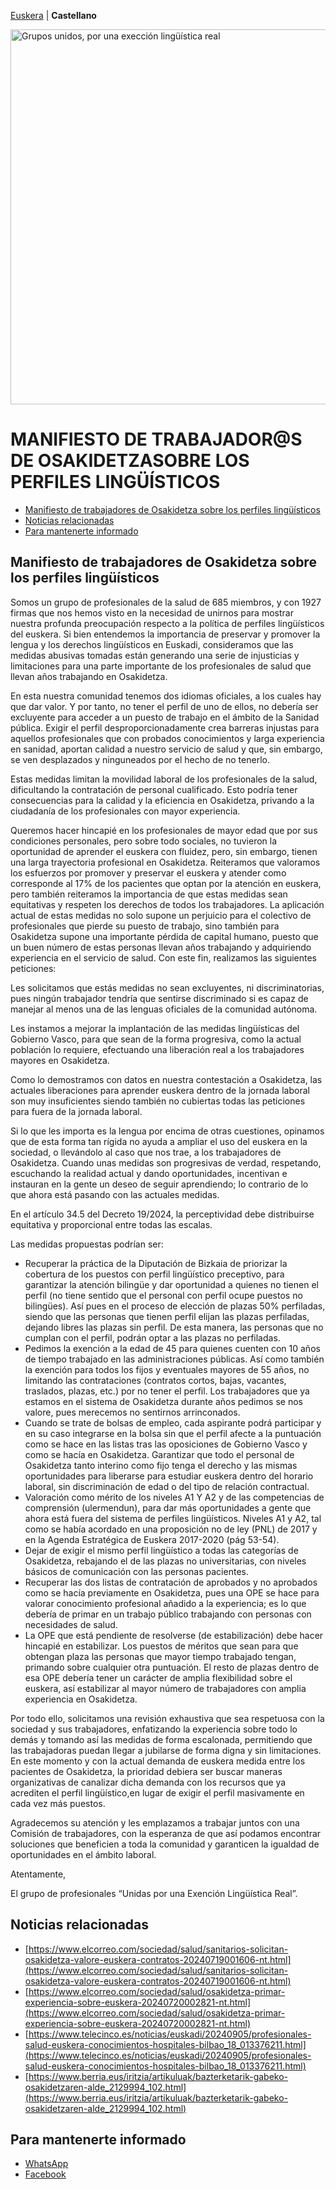 [Euskera](/) | **Castellano**  

<img src="groups-unidos.png" alt="Grupos unidos, por una exección lingüística real" width="600">

# MANIFIESTO DE TRABAJADOR@S DE OSAKIDETZASOBRE LOS PERFILES LINGÜÍSTICOS
* [Manifiesto de trabajadores de Osakidetza sobre los perfiles lingüísticos](#manifiesto-de-trabajadores-de-osakidetza-sobre-los-perfiles-lingüísticos)
* [Noticias relacionadas](#noticias-relacionadas)
* [Para mantenerte informado](#para-mantenerte-informado)

## Manifiesto de trabajadores de Osakidetza sobre los perfiles lingüísticos

Somos un grupo de profesionales de la salud de 685 miembros, y con 1927 firmas que nos hemos visto en la necesidad de unirnos para mostrar nuestra profunda preocupación respecto a la política de perfiles lingüísticos del euskera. Si bien entendemos la importancia de preservar y promover la lengua y los derechos lingüísticos en Euskadi, consideramos que las medidas abusivas  tomadas están generando una serie de injusticias y limitaciones para una parte importante de los profesionales de salud que llevan años trabajando en Osakidetza.

En esta nuestra comunidad tenemos dos idiomas oficiales, a los cuales hay que dar valor. Y por tanto, no tener el perfil de uno de ellos, no debería ser excluyente para acceder a un puesto de trabajo en el ámbito de la Sanidad pública. Exigir el perfil desproporcionadamente crea barreras injustas para aquellos profesionales que con probados conocimientos y larga experiencia en sanidad, aportan calidad a nuestro servicio de salud y que, sin embargo, se ven desplazados y ninguneados por el hecho de no tenerlo.

Estas medidas limitan la movilidad laboral de los profesionales de la salud, dificultando la contratación de personal cualificado. Esto podría tener consecuencias para la calidad y la eficiencia en Osakidetza, privando a la ciudadanía de los profesionales con mayor experiencia.

Queremos hacer hincapié en los profesionales de mayor edad que por sus condiciones personales, pero sobre todo sociales, no tuvieron la oportunidad de aprender el euskera con fluidez, pero, sin embargo, tienen una larga trayectoria profesional en Osakidetza. Reiteramos que valoramos los esfuerzos por promover y preservar el euskera y atender como corresponde al 17% de los pacientes que optan por la atención en euskera, pero también reiteramos la importancia de que estas medidas sean equitativas y respeten los derechos de todos los trabajadores. La aplicación actual de estas medidas no solo supone un perjuicio para el colectivo de profesionales que pierde su puesto de trabajo, sino también para Osakidetza supone una importante pérdida de capital humano, puesto que un buen número de estas personas llevan años trabajando y adquiriendo experiencia en el servicio de salud. Con este fin, realizamos las siguientes peticiones:

Les solicitamos que estás medidas no sean excluyentes, ni discriminatorias, pues ningún trabajador tendría que sentirse discriminado si es capaz de manejar al menos una de las lenguas oficiales de la comunidad autónoma.

Les instamos a mejorar la implantación de las medidas lingüísticas del Gobierno Vasco, para que sean de la forma progresiva, como la actual población lo requiere, efectuando una liberación real a los trabajadores mayores en Osakidetza.

Como lo demostramos con datos en nuestra contestación a Osakidetza, las actuales liberaciones para aprender euskera dentro de la jornada laboral son muy insuficientes siendo también no cubiertas todas las peticiones para fuera de la jornada laboral.

Si lo que les importa es la lengua por encima de otras cuestiones, opinamos que de esta forma tan rígida no ayuda a ampliar el uso del euskera en la sociedad, o llevándolo al caso que nos trae, a los trabajadores de Osakidetza. Cuando unas medidas son progresivas de verdad, respetando, escuchando la realidad actual y dando oportunidades, incentivan e instauran en la gente un deseo de seguir aprendiendo; lo contrario de lo que ahora está pasando con las actuales medidas.

En el artículo 34.5 del Decreto 19/2024, la perceptividad debe distribuirse equitativa y proporcional entre todas las escalas.

Las medidas propuestas podrían ser:

* Recuperar la práctica de la Diputación de Bizkaia de priorizar la cobertura de los puestos con perfil lingüístico preceptivo, para garantizar la atención bilingüe y dar oportunidad a quienes no tienen el perfil (no tiene sentido que el personal con perfil ocupe puestos no bilingües). Así pues en el proceso de elección de plazas 50% perfiladas, siendo que  las personas que tienen perfil elijan las plazas perfiladas, dejando libres las plazas sin perfil. De esta manera, las personas que no cumplan con el perfil, podrán optar a las plazas no perfiladas.
* Pedimos la exención a la edad de 45 para quienes cuenten con 10 años de tiempo trabajado en las administraciones públicas. Así como también la exención para todos los fijos y eventuales mayores de 55 años, no limitando las contrataciones  (contratos cortos, bajas, vacantes, traslados, plazas, etc.) por no tener el perfil. Los trabajadores que ya estamos en el sistema de Osakidetza durante años pedimos se nos valore, pues merecemos no sentirnos arrinconados.
* Cuando se trate de bolsas de empleo, cada aspirante podrá participar y en su caso integrarse en la bolsa sin que el perfil afecte a la puntuación como se hace en las listas tras las oposiciones de Gobierno Vasco y como se hacía en Osakidetza.
Garantizar que todo el personal de Osakidetza tanto interino como fijo tenga el derecho y las mismas oportunidades para liberarse para estudiar euskera dentro del horario laboral, sin discriminación de edad o del tipo de relación contractual.
* Valoración como mérito de los niveles A1 Y A2 y de las competencias de comprensión (ulermendun), para dar más oportunidades a gente que ahora está fuera del sistema de perfiles lingüísticos. Niveles A1 y A2, tal como se había acordado en una proposición no de ley (PNL) de 2017 y en la Agenda Estratégica de Euskera 2017-2020  (pág 53-54).
* Dejar de exigir el mismo perfil lingüístico a todas las categorías de Osakidetza, rebajando el de las plazas no universitarias, con niveles básicos de comunicación con las personas pacientes.
* Recuperar las dos listas de contratación de aprobados y no aprobados como se hacía previamente en Osakidetza, pues una OPE se hace para valorar conocimiento profesional añadido a la experiencia; es lo que debería de primar en un trabajo público trabajando con personas con necesidades de salud.
* La OPE que está pendiente de resolverse (de estabilización) debe hacer hincapié en estabilizar. Los puestos de méritos que sean para que obtengan plaza las personas que mayor tiempo trabajado tengan, primando sobre cualquier otra puntuación. El resto de plazas dentro de esa OPE debería tener un carácter de amplia flexibilidad sobre el euskera, así estabilizar al mayor número de trabajadores con amplia experiencia en Osakidetza.

Por todo ello, solicitamos una revisión exhaustiva que sea respetuosa con la sociedad y sus trabajadores, enfatizando la experiencia sobre todo lo demás y tomando así las medidas de forma escalonada, permitiendo que las trabajadoras puedan llegar a jubilarse de forma digna y sin limitaciones. En este momento y con la actual demanda de euskera medida entre los pacientes de Osakidetza, la prioridad debiera ser buscar maneras organizativas de canalizar dicha demanda con los recursos que ya acrediten el perfil lingüístico,en lugar de exigir el perfil masivamente en cada vez más puestos.

Agradecemos su atención y les emplazamos a trabajar juntos con una Comisión de trabajadores, con la esperanza de que así podamos encontrar soluciones que beneficien a toda la comunidad y garanticen la igualdad de oportunidades en el ámbito laboral.

Atentamente,

El grupo de profesionales “Unidas por una Exención Lingüística Real”.

## Noticias relacionadas

* [https://www.elcorreo.com/sociedad/salud/sanitarios-solicitan-osakidetza-valore-euskera-contratos-20240719001606-nt.html](https://www.elcorreo.com/sociedad/salud/sanitarios-solicitan-osakidetza-valore-euskera-contratos-20240719001606-nt.html)
* [https://www.elcorreo.com/sociedad/salud/osakidetza-primar-experiencia-sobre-euskera-20240720002821-nt.html](https://www.elcorreo.com/sociedad/salud/osakidetza-primar-experiencia-sobre-euskera-20240720002821-nt.html)
* [https://www.telecinco.es/noticias/euskadi/20240905/profesionales-salud-euskera-conocimientos-hospitales-bilbao_18_013376211.html](https://www.telecinco.es/noticias/euskadi/20240905/profesionales-salud-euskera-conocimientos-hospitales-bilbao_18_013376211.html)
* [https://www.berria.eus/iritzia/artikuluak/bazterketarik-gabeko-osakidetzaren-alde_2129994_102.html](https://www.berria.eus/iritzia/artikuluak/bazterketarik-gabeko-osakidetzaren-alde_2129994_102.html)

## Para mantenerte informado

* [WhatsApp](https://chat.whatsapp.com/J3jWpnjJAWlJm9dGGHl7OH)
* [Facebook](https://www.facebook.com/share/g/FNTci96ehkhQ8vSZ/)

<meta property="og:title" content="convivencialinguisticaosakidetza">
<style>
h1:nth-child(1) {
  visibility: hidden;
  line-height: 0;
}
.pressbutton {
    border: none;
    padding: 15px 32px;
    text-decoration: none;
    display: inline-block;
    font-size: 16px;
    border-radius: 20px;
}
.footer {display:none;}
</style>
